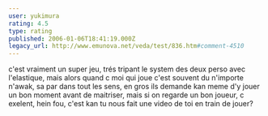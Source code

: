 ```yaml
---
user: yukimura
rating: 4.5
type: rating
published: 2006-01-06T18:41:19.000Z
legacy_url: http://www.emunova.net/veda/test/836.htm#comment-4510
---
```

c'est vraiment un super jeu, trés tripant le system des deux perso avec l'elastique, mais alors quand c moi qui joue c'est souvent du n'importe n'awak, sa par dans tout les sens, en gros ils demande kan meme d'y jouer un bon moment avant de maitriser, mais si on regarde un bon joueur, c exelent, hein fou, c'est kan tu nous fait une video de toi en train de jouer?